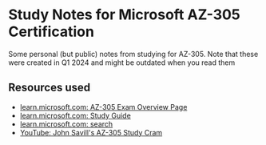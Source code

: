 # Study Notes for Microsoft AZ-305 Certification

Some personal (but public) notes from studying for AZ-305.
Note that these were created in Q1 2024 and might be outdated when you read them

## Resources used

- [learn.microsoft.com: AZ-305 Exam Overview Page](https://learn.microsoft.com/en-us/credentials/certifications/exams/az-305/)
- [learn.microsoft.com: Study Guide](https://learn.microsoft.com/en-us/credentials/certifications/resources/study-guides/az-305)
- [learn.microsoft.com: search](https://learn.microsoft.com/en-us/search/?terms=az-305)
- [YouTube: John Savill's AZ-305 Study Cram](https://www.youtube.com/watch?v=vq9LuCM4YP4)
